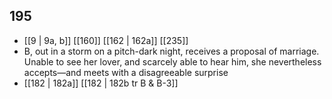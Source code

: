 ## 195
- [[9 | 9a, b]] [[160]] [[162 | 162a]] [[235]] 
- B, out in a storm on a pitch-dark night, receives a proposal of marriage. Unable to see her lover, and scarcely able to hear him, she nevertheless accepts—and meets with a disagreeable surprise
- [[182 | 182a]] [[182 | 182b tr B &amp; B-3]] 

